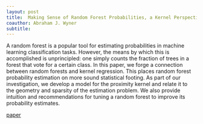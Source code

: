 ```yaml
---
layout: post
title:  Making Sense of Random Forest Probabilities, a Kernel Perspective
coauthor: Abraham J. Wyner
subtitle:
---
```


A random forest is a popular tool for estimating probabilities in machine learning classification tasks. However, the means by which this is accomplished is unprincipled: one simply counts the fraction of trees in a forest that vote for a certain class. In this paper, we forge a connection between random forests and kernel regression. This places random forest probability estimation on more sound statistical footing. As part of our investigation, we develop a model for the proximity kernel and relate it to the geometry and sparsity of the estimation problem. We also provide intuition and recommendations for tuning a random forest to improve its probability estimates.

[paper](/assets/rf_probability.pdf) 
